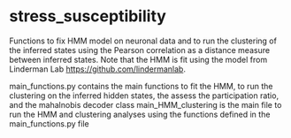 # stress_susceptibility

Functions to fix HMM model on neuronal data and to run the clustering of the inferred states using the Pearson correlation as a distance measure between inferred states. Note that the HMM is fit using the model from Linderman Lab https://github.com/lindermanlab.

main_functions.py contains the main functions to fit the HMM, to run the clustering on the inferred hidden states, the assess the participation ratio, and the mahalnobis decoder class
main_HMM_clustering is the main file to run the HMM and clustering analyses using the functions defined in the main_functions.py file 
